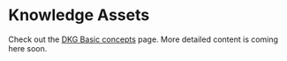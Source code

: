 # Knowledge Assets

Check out the [DKG Basic concepts](dkg-basic-concepts.md) page. More detailed content is coming here soon.
